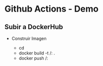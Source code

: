 # __Github Actions - Demo__


## Subir a DockerHub

- Construir Imagen

    * cd <Dockerfile folder>
    * docker build -t <username>/<repository>:<tagname> .
    * docker push <username>/<repository>:<tagname>